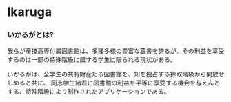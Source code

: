 # Ikaruga
### いかるがとは?
我らが産技高専付属図書館は、多種多様の豊富な蔵書を誇るが、その利益を享受するのは一部の特殊階級に属する学生に限られる現状がある。

いかるがは、全学生の共有財産たる図書館を、知を独占する搾取階級から開放せしめると共に、 同志学生諸君に図書館の利益を平等に享受する機会を与えんとする、特殊階級により制作されたアプリケーションである。
